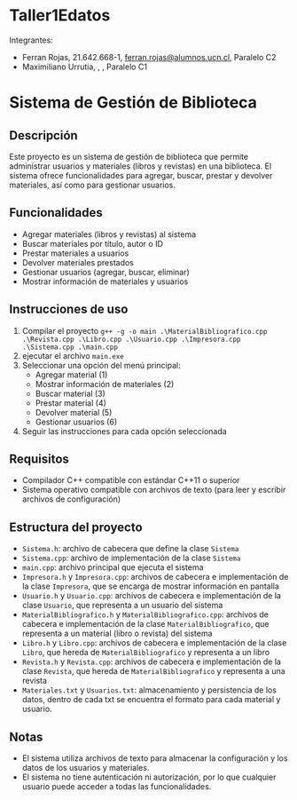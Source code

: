 # Taller1Edatos
Integrantes: 
* Ferran Rojas, 21.642.668-1, ferran.rojas@alumnos.ucn.cl, Paralelo C2
* Maximiliano Urrutia, , , Paralelo C1
# Sistema de Gestión de Biblioteca

## Descripción

Este proyecto es un sistema de gestión de biblioteca que permite administrar usuarios y materiales (libros y revistas) en una biblioteca. El sistema ofrece funcionalidades para agregar, buscar, prestar y devolver materiales, así como para gestionar usuarios.

## Funcionalidades

* Agregar materiales (libros y revistas) al sistema
* Buscar materiales por título, autor o ID
* Prestar materiales a usuarios
* Devolver materiales prestados
* Gestionar usuarios (agregar, buscar, eliminar)
* Mostrar información de materiales y usuarios

## Instrucciones de uso

1. Compilar el proyecto `g++ -g -o main .\MaterialBibliografico.cpp .\Revista.cpp .\Libro.cpp .\Usuario.cpp .\Impresora.cpp .\Sistema.cpp .\main.cpp`
2. ejecutar el archivo `main.exe`
3. Seleccionar una opción del menú principal:
	* Agregar material (1)
	* Mostrar información de materiales (2)
	* Buscar material (3)
	* Prestar material (4)
	* Devolver material (5)
	* Gestionar usuarios (6)
4. Seguir las instrucciones para cada opción seleccionada

## Requisitos

* Compilador C++ compatible con estándar C++11 o superior
* Sistema operativo compatible con archivos de texto (para leer y escribir archivos de configuración)

## Estructura del proyecto

* `Sistema.h`: archivo de cabecera que define la clase `Sistema`
* `Sistema.cpp`: archivo de implementación de la clase `Sistema`
* `main.cpp`: archivo principal que ejecuta el sistema
* `Impresora.h` y `Impresora.cpp`: archivos de cabecera e implementación de la clase `Impresora`, que se encarga de mostrar información en pantalla
* `Usuario.h` y `Usuario.cpp`: archivos de cabecera e implementación de la clase `Usuario`, que representa a un usuario del sistema
* `MaterialBibliografico.h` y `MaterialBibliografico.cpp`: archivos de cabecera e implementación de la clase `MaterialBibliografico`, que representa a un material (libro o revista) del sistema
* `Libro.h` y `Libro.cpp`: archivos de cabecera e implementación de la clase `Libro`, que hereda de `MaterialBibliografico` y representa a un libro
* `Revista.h` y `Revista.cpp`: archivos de cabecera e implementación de la clase `Revista`, que hereda de `MaterialBibliografico` y representa a una revista
* `Materiales.txt` y `Usuarios.txt`: almacenamiento y persistencia de los datos, dentro de cada txt se encuentra el formato para cada material y usuario. 

## Notas

* El sistema utiliza archivos de texto para almacenar la configuración y los datos de los usuarios y materiales.
* El sistema no tiene autenticación ni autorización, por lo que cualquier usuario puede acceder a todas las funcionalidades.
